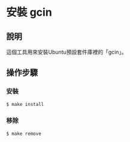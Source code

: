 
# 安裝 gcin


## 說明

這個工具用來安裝Ubuntu預設套件庫裡的「gcin」。


## 操作步驟


### 安裝

``` sh
$ make install
```

### 移除

``` sh
$ make remove
```
